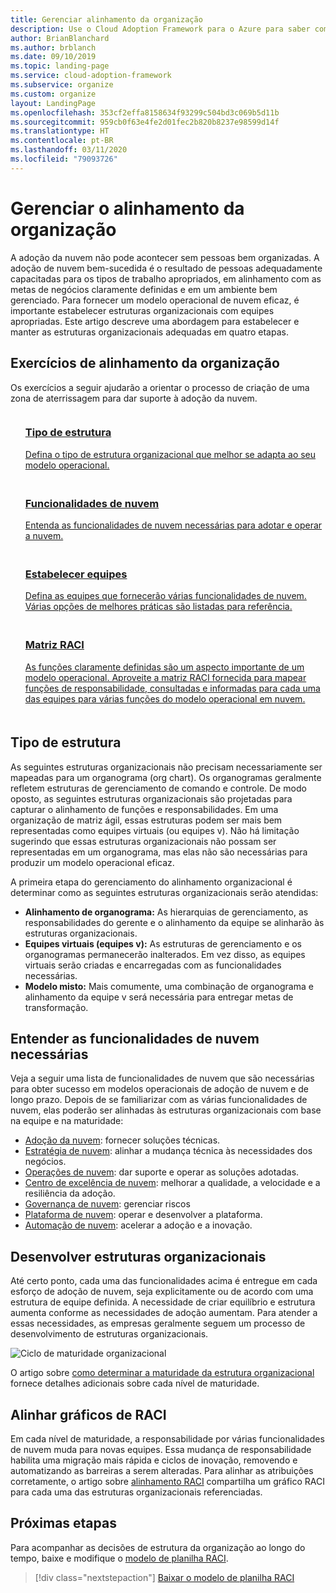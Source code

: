 ```yaml
---
title: Gerenciar alinhamento da organização
description: Use o Cloud Adoption Framework para o Azure para saber como estabelecer e manter o alinhamento de sua organização.
author: BrianBlanchard
ms.author: brblanch
ms.date: 09/10/2019
ms.topic: landing-page
ms.service: cloud-adoption-framework
ms.subservice: organize
ms.custom: organize
layout: LandingPage
ms.openlocfilehash: 353cf2effa8158634f93299c504bd3c069b5d11b
ms.sourcegitcommit: 959cb0f63e4fe2d01fec2b820b8237e98599d14f
ms.translationtype: HT
ms.contentlocale: pt-BR
ms.lasthandoff: 03/11/2020
ms.locfileid: "79093726"
---
```

# <a name="manage-organizational-alignment"></a>Gerenciar o alinhamento da organização

A adoção da nuvem não pode acontecer sem pessoas bem organizadas. A adoção de nuvem bem-sucedida é o resultado de pessoas adequadamente capacitadas para os tipos de trabalho apropriados, em alinhamento com as metas de negócios claramente definidas e em um ambiente bem gerenciado. Para fornecer um modelo operacional de nuvem eficaz, é importante estabelecer estruturas organizacionais com equipes apropriadas. Este artigo descreve uma abordagem para estabelecer e manter as estruturas organizacionais adequadas em quatro etapas.

## <a name="organization-alignment-exercises"></a>Exercícios de alinhamento da organização

Os exercícios a seguir ajudarão a orientar o processo de criação de uma zona de aterrissagem para dar suporte à adoção da nuvem.

<!-- markdownlint-disable MD033 -->

<ul class="panelContent cardsF">
    <li style="display: flex; flex-direction: column;">
        <a href="#structure-type">
            <div class="cardSize">
                <div class="cardPadding" style="padding-bottom:10px;">
                    <div class="card" style="padding-bottom:10px;">
                        <div class="cardImageOuter">
                            <div class="cardImage">
                                <img alt="" src="../_images/icons/1.png" data-linktype="external">
                            </div>
                        </div>
                        <div class="cardText" style="padding-left:0px;">
                            <h3>Tipo de estrutura</h3>
Defina o tipo de estrutura organizacional que melhor se adapta ao seu modelo operacional.
                        </div>
                    </div>
                </div>
            </div>
        </a>
    </li>
    <li style="display: flex; flex-direction: column;">
        <a href="#understand-required-cloud-capabilities">
            <div class="cardSize">
                <div class="cardPadding" style="padding-bottom:10px;">
                    <div class="card" style="padding-bottom:10px;">
                        <div class="cardImageOuter">
                            <div class="cardImage">
                                <img alt="" src="../_images/icons/2.png" data-linktype="external">
                            </div>
                        </div>
                        <div class="cardText" style="padding-left:0px;">
                            <h3>Funcionalidades de nuvem</h3>
Entenda as funcionalidades de nuvem necessárias para adotar e operar a nuvem.
                        </div>
                    </div>
                </div>
            </div>
        </a>
    </li>
    <li style="display: flex; flex-direction: column;">
        <a href="./organization-structures.md">
            <div class="cardSize">
                <div class="cardPadding" style="padding-bottom:10px;">
                    <div class="card" style="padding-bottom:10px;">
                        <div class="cardImageOuter">
                            <div class="cardImage">
                                <img alt="" src="../_images/icons/3.png" data-linktype="external">
                            </div>
                        </div>
                        <div class="cardText" style="padding-left:0px;">
                            <h3>Estabelecer equipes</h3>
Defina as equipes que fornecerão várias funcionalidades de nuvem. Várias opções de melhores práticas são listadas para referência.
                        </div>
                    </div>
                </div>
            </div>
        </a>
    </li>
    <li style="display: flex; flex-direction: column;">
        <a href="./raci-alignment.md">
            <div class="cardSize">
                <div class="cardPadding" style="padding-bottom:10px;">
                    <div class="card" style="padding-bottom:10px;">
                        <div class="cardImageOuter">
                            <div class="cardImage">
                                <img alt="" src="../_images/icons/4.png" data-linktype="external">
                            </div>
                        </div>
                        <div class="cardText" style="padding-left:0px;">
                            <h3>Matriz RACI</h3>
As funções claramente definidas são um aspecto importante de um modelo operacional. Aproveite a matriz RACI fornecida para mapear funções de responsabilidade, consultadas e informadas para cada uma das equipes para várias funções do modelo operacional em nuvem.
                        </div>
                    </div>
                </div>
            </div>
        </a>
    </li>
</ul>

<!-- markdownlint-enable MD033 -->

## <a name="structure-type"></a>Tipo de estrutura

As seguintes estruturas organizacionais não precisam necessariamente ser mapeadas para um organograma (org chart). Os organogramas geralmente refletem estruturas de gerenciamento de comando e controle. De modo oposto, as seguintes estruturas organizacionais são projetadas para capturar o alinhamento de funções e responsabilidades. Em uma organização de matriz ágil, essas estruturas podem ser mais bem representadas como equipes virtuais (ou equipes v). Não há limitação sugerindo que essas estruturas organizacionais não possam ser representadas em um organograma, mas elas não são necessárias para produzir um modelo operacional eficaz.

A primeira etapa do gerenciamento do alinhamento organizacional é determinar como as seguintes estruturas organizacionais serão atendidas:

- **Alinhamento de organograma:** As hierarquias de gerenciamento, as responsabilidades do gerente e o alinhamento da equipe se alinharão às estruturas organizacionais.
- **Equipes virtuais (equipes v):** As estruturas de gerenciamento e os organogramas permanecerão inalterados. Em vez disso, as equipes virtuais serão criadas e encarregadas com as funcionalidades necessárias.
- **Modelo misto:** Mais comumente, uma combinação de organograma e alinhamento da equipe v será necessária para entregar metas de transformação.

## <a name="understand-required-cloud-capabilities"></a>Entender as funcionalidades de nuvem necessárias

Veja a seguir uma lista de funcionalidades de nuvem que são necessárias para obter sucesso em modelos operacionais de adoção de nuvem e de longo prazo. Depois de se familiarizar com as várias funcionalidades de nuvem, elas poderão ser alinhadas às estruturas organizacionais com base na equipe e na maturidade:

- [Adoção da nuvem](./cloud-adoption.md): fornecer soluções técnicas.
- [Estratégia de nuvem](./cloud-strategy.md): alinhar a mudança técnica às necessidades dos negócios.
- [Operações de nuvem](./cloud-operations.md): dar suporte e operar as soluções adotadas.
- [Centro de excelência de nuvem](./cloud-center-of-excellence.md): melhorar a qualidade, a velocidade e a resiliência da adoção.
- [Governança de nuvem](./cloud-governance.md): gerenciar riscos
- [Plataforma de nuvem](./cloud-platform.md): operar e desenvolver a plataforma.
- [Automação de nuvem](./cloud-automation.md): acelerar a adoção e a inovação.

## <a name="mature-organizational-structures"></a>Desenvolver estruturas organizacionais

Até certo ponto, cada uma das funcionalidades acima é entregue em cada esforço de adoção de nuvem, seja explicitamente ou de acordo com uma estrutura de equipe definida.
A necessidade de criar equilíbrio e estrutura aumenta conforme as necessidades de adoção aumentam. Para atender a essas necessidades, as empresas geralmente seguem um processo de desenvolvimento de estruturas organizacionais.

![Ciclo de maturidade organizacional](../_images/ready/org-ready-maturity.png)

O artigo sobre [como determinar a maturidade da estrutura organizacional](./organization-structures.md) fornece detalhes adicionais sobre cada nível de maturidade.

## <a name="align-raci-charts"></a>Alinhar gráficos de RACI

Em cada nível de maturidade, a responsabilidade por várias funcionalidades de nuvem muda para novas equipes. Essa mudança de responsabilidade habilita uma migração mais rápida e ciclos de inovação, removendo e automatizando as barreiras a serem alteradas. Para alinhar as atribuições corretamente, o artigo sobre [alinhamento RACI](./raci-alignment.md) compartilha um gráfico RACI para cada uma das estruturas organizacionais referenciadas.

## <a name="next-steps"></a>Próximas etapas

Para acompanhar as decisões de estrutura da organização ao longo do tempo, baixe e modifique o [modelo de planilha RACI](https://archcenter.blob.core.windows.net/cdn/fusion/management/raci-template.xlsx).

> [!div class="nextstepaction"]
> [Baixar o modelo de planilha RACI](https://archcenter.blob.core.windows.net/cdn/fusion/management/raci-template.xlsx)
